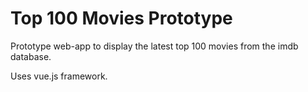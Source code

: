 # Top 100 Movies Prototype

Prototype web-app to display the latest top 100 movies from the imdb database. 

Uses vue.js framework.
